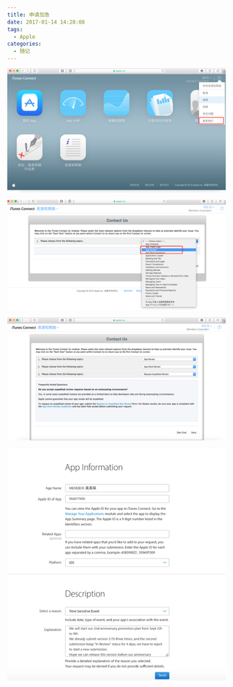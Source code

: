 ```yaml
---
title: 申请加急
date: 2017-01-14 14:28:08
tags: 
  - Apple
categories: 
  - 随记
---
```


![](https://github.com/pjocer/blogSource/blob/master/%E7%94%B3%E8%AF%B7%E5%8A%A0%E6%80%A5/123.png?raw=true)

<!-- more -->

![](https://github.com/pjocer/blogSource/blob/master/%E7%94%B3%E8%AF%B7%E5%8A%A0%E6%80%A5/124.png?raw=true)

![](https://github.com/pjocer/blogSource/blob/master/%E7%94%B3%E8%AF%B7%E5%8A%A0%E6%80%A5/125.png?raw=true)

![](https://github.com/pjocer/blogSource/blob/master/%E7%94%B3%E8%AF%B7%E5%8A%A0%E6%80%A5/126.png?raw=true)


